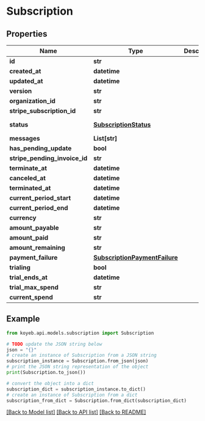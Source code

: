 # Subscription


## Properties

Name | Type | Description | Notes
------------ | ------------- | ------------- | -------------
**id** | **str** |  | [optional] 
**created_at** | **datetime** |  | [optional] 
**updated_at** | **datetime** |  | [optional] 
**version** | **str** |  | [optional] 
**organization_id** | **str** |  | [optional] 
**stripe_subscription_id** | **str** |  | [optional] 
**status** | [**SubscriptionStatus**](SubscriptionStatus.md) |  | [optional] [default to SubscriptionStatus.INVALID]
**messages** | **List[str]** |  | [optional] 
**has_pending_update** | **bool** |  | [optional] 
**stripe_pending_invoice_id** | **str** |  | [optional] 
**terminate_at** | **datetime** |  | [optional] 
**canceled_at** | **datetime** |  | [optional] 
**terminated_at** | **datetime** |  | [optional] 
**current_period_start** | **datetime** |  | [optional] 
**current_period_end** | **datetime** |  | [optional] 
**currency** | **str** |  | [optional] 
**amount_payable** | **str** |  | [optional] 
**amount_paid** | **str** |  | [optional] 
**amount_remaining** | **str** |  | [optional] 
**payment_failure** | [**SubscriptionPaymentFailure**](SubscriptionPaymentFailure.md) |  | [optional] 
**trialing** | **bool** |  | [optional] 
**trial_ends_at** | **datetime** |  | [optional] 
**trial_max_spend** | **str** |  | [optional] 
**current_spend** | **str** |  | [optional] 

## Example

```python
from koyeb.api.models.subscription import Subscription

# TODO update the JSON string below
json = "{}"
# create an instance of Subscription from a JSON string
subscription_instance = Subscription.from_json(json)
# print the JSON string representation of the object
print(Subscription.to_json())

# convert the object into a dict
subscription_dict = subscription_instance.to_dict()
# create an instance of Subscription from a dict
subscription_from_dict = Subscription.from_dict(subscription_dict)
```
[[Back to Model list]](../README.md#documentation-for-models) [[Back to API list]](../README.md#documentation-for-api-endpoints) [[Back to README]](../README.md)


